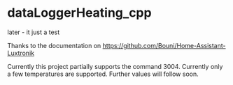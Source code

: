 # dataLoggerHeating_cpp
later - it just a test


Thanks to the documentation on https://github.com/Bouni/Home-Assistant-Luxtronik

Currently this project partially supports the command 3004. Currently only a few temperatures are supported. Further values will follow soon.
